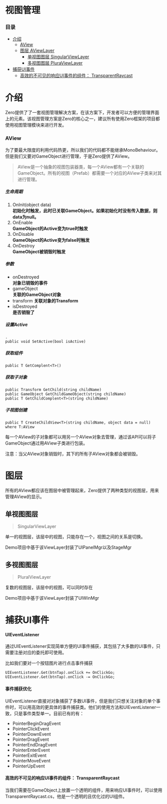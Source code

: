 # 视图管理

### 目录
- [介绍](#介绍)
    - [AView](#AView)
    - [图层 AViewLayer](#图层)
        - [单视图图层 SingularViewLayer](#单视图图层)
        - [多视图图层 PluraViewLayer](#多视图图层)
- [捕获UI事件](#捕获UI事件)
    - [高效的不可见的响应UI事件的组件： TransparentRaycast]()

# 介绍
Zero提供了了一套视图管理解决方案，在该方案下，开发者可以方便的管理界面上的元素。该视图管理方案是Zero的核心之一，建议所有使用Zero框架的项目都使用视图管理模块来进行开发。

### AView
为了要最大限度的利用代码热更，所以我们的代码都不能继承MonoBehaviour。但是我们又要对GameObject进行管理，于是Zero提供了AView。  

>AView是一个抽象的视图包装器类，每一个AView都有一个关联的GameObject。所有的视图（Prefab）都需要一个对应的AView子类来对其进行管理。

##### 生命周期

1. OnInit(object data)  
**初始化时触发，此时已关联GameObject。如果初始化时没有传入数据，则data为null。**
3. OnEnable  
**GameObject的Active变为true时触发**
4. OnDisable  
**GameObject的Active变为false时触发**
5. OnDestroy  
**GameObject被销毁时触发**

##### 参数

- onDestroyed  
**对象已销毁的事件**
- gameObject  
**关联的GameObject对象**
- transform
**关联对象的Transform**
- isDestroyed  
**是否销毁了**

##### 设置Active

```
.
public void SetActive(bool isActive)
```


##### 获取组件

```
public T GetComplent<T>()
```

##### 获取子对象

```
public Transform GetChild(string childName)
public GameObject GetChildGameObject(string childName)
public T GetChildComplent<T>(string childName)
```

##### 子视图创建

```
public T CreateChildView<T>(string childName, object data = null) where T:AView
```

每一个AView的子对象都可以用另一个AView对象去管理，通过该API可以将子GameObject通过用AView子类进行包装。

注意：当父AView对象销毁时，其下的所有子AView对象都会被销毁。

# 图层
所有的AView都应该在图层中被管理起来，Zero提供了两种类型的视图层，用来管理AView的显示。

## 单视图图层 

>SingularViewLayer

单一的视图层，该层中的视图，只能存在一个，视图之间的关系是切换。

Demo项目中基于该ViewLayer封装了UIPanelMgr以及StageMgr

## 多视图图层

>PluralViewLayer

复数的视图层，该层中的视图，可以同时存在

Demo项目中基于该ViewLayer封装了UIWinMgr

# 捕获UI事件

#### UIEventListener

通过UIEventListener实现简单方便的UI事件捕获，其包括了大多数的UI事件，只需要注册对应的委托即可使用。

比如我们要对一个按钮图片进行点击事件捕获

```
UIEventListener.Get(btnTap).onClick += OnClickGo;
UIEventListener.Get(btnTap).onClick -= OnClickGo;
```

#### 事件捕获优化

UIEventListener直接对对象捕获了多数UI事件，但是我们只想关注对象的单个事件时，可以用高效的更具体的事件捕获类。他们的使用方法和UIEventListener一致，只是事件类型单一。目前已有的有：

- PointerBeginDragEvent
- PointerClickEvent
- PointerDownEvent
- PointerDragEvent
- PointerEndDragEvent
- PointerEnterEvent
- PointerExitEvent
- PointerMoveEvent
- PointerUpEvent

#### 高效的不可见的响应UI事件的组件： TransparentRaycast 

当我们需要在GameObject上放置一个透明的组件，用来响应UI事件时，可以使用TransparentRaycast.cs，他是一个透明的且优化过的UI组件。